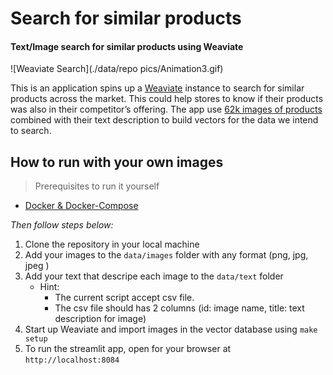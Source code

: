 # Search for similar products
#### Text/Image search for similar products using Weaviate

![Weaviate Search](./data/repo pics/Animation3.gif)

This is an application spins up a [Weaviate](https://weaviate.io/) instance to search for similar products across the market. This could help stores to know if their products was also in their competitor’s offering. The app use [62k images of products](https://www.kaggle.com/datasets/kuchhbhi/stylish-product-image-dataset) combined with their text description to build vectors for the data we intend to search.

## How to run with your own images

> Prerequisites to run it yourself
- [Docker & Docker-Compose](https://docs.docker.com/compose/install/compose-desktop/)

*Then follow steps below:*
1. Clone the repository in your local machine
2. Add your images to the `data/images` folder with any format (png, jpg, jpeg )
3. Add your text that descripe each image to the `data/text` folder
    - Hint:
        - The current script accept csv file.
        - The csv file should has 2 columns (id: image name, title: text description for image)
4. Start up Weaviate and import images in the vector database using `make setup`
4. To run the streamlit app, open for your browser at `http://localhost:8084`
